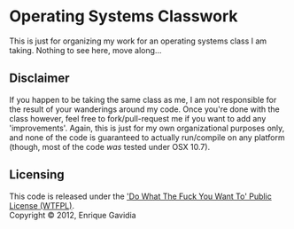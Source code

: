 # Operating Systems Classwork

This is just for organizing my work for an operating systems class I am taking. Nothing to see here, move along...


## Disclaimer

If you happen to be taking the same class as me, I am not responsible for the result of your wanderings around my code.
Once you're done with the class however, feel free to fork/pull-request me if you want to add any 'improvements'. 
Again, this is just for my own organizational purposes only, and none of the code is guaranteed to actually run/compile 
on any platform (though, most of the code _was_ tested under OSX 10.7).


## Licensing
This code is released under the ['Do What The Fuck You Want To' Public License (WTFPL)](http://sam.zoy.org/wtfpl/).  
Copyright &copy; 2012, Enrique Gavidia
